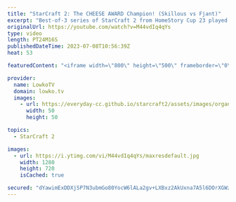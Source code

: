 ```yaml
---
title: "StarCraft 2: The CHEESE AWARD Champion! (Skillous vs Fjant)"
excerpt: "Best-of-3 series of StarCraft 2 from HomeStory Cup 23 played in Krefeld, Germany. This series of Zerg versus Protoss is between Fjant (Zerg) and Skillous (Protoss), and starts off with a very aggressive Spine Crawler Zergling rush in game 1. Support my work: https://patreon.com/lowkotv Lowko Merch: https://lowko.shop"
originalUrl: https://youtube.com/watch?v=M44vdIq4qYs
type: video
length: PT24M16S
publishedDateTime: 2023-07-08T10:56:39Z
heat: 53

featuredContent: "<iframe width=\"800\" height=\"500\" frameborder=\"0\" src=\"https://www.youtube.com/embed/M44vdIq4qYs\" allow=\"accelerometer; autoplay; encrypted-media; gyroscope; picture-in-picture\" allowfullscreen></iframe>"

provider:
  name: LowkoTV
  domain: lowko.tv
  images:
    - url: https://everyday-cc.github.io/starcraft2/assets/images/organizations/lowko.tv-50x50.jpg
      width: 50
      height: 50

topics:
  - StarCraft 2

images:
  - url: https://i.ytimg.com/vi/M44vdIq4qYs/maxresdefault.jpg
    width: 1280
    height: 720
    isCached: true

secured: "dYawimExDDXjSP7N3ubmGo80YocW6lALa2gv+LXBxz2AkUxna7A5l6DOrXGWzPQe9pjg65JRMoGDKlG4juoQ9KSi+2/ucpzrRScEMyAw8fGV/3wIlMG7qMQYsHRoBvj+ytUP+n9c9DwI7DEtGwHBcOKVGaFB/oGwP7hC474s3Olv0KTS8ayRcnBHR1ywMzjxmXD6VvowTxkyyt46yTFxPGr54Q0GoHnN3X9P5wJNz6ERkzvRVdb1GlcuWUiSeOIVA1EG5fHGn1qgcKQthVuyp4JBL3SItbhGljPEuSvv7vOLU+5FBQELeu4l2RkKi4Ozk+GqyQlNyyV4XTHoCHJUWtAxEoYp+wX2cyNFd3s0Qcwnsn0IZyK8QQmT8jND2DXU1VDS/ua28lguhr2QGRAz/Hi8YRtqbW43c5muK/i5RXc=;U9bP0WM2PwFKB35FaHsVbQ=="
---
```


